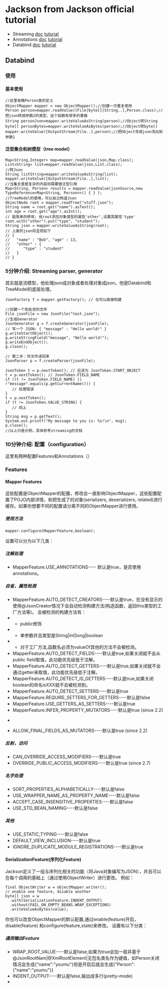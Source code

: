 # Jackson from Jackson official tutorial
* Streaming [doc](https://github.com/FasterXML/jackson-core/wiki) [tutorial](https://github.com/FasterXML/jackson-core)
* Annotations [doc](https://github.com/FasterXML/jackson-annotations/wiki) [tutorial](https://github.com/FasterXML/jackson-annotations)
* Databind [doc](https://github.com/FasterXML/jackson-databind/wiki) [tutorial](https://github.com/FasterXML/jackson-databind)

## Databind

### 使用
#### 基本使用
	//这里省略Person类的定义
	ObjectMapper mapper = new ObjectMapper();//创建一次重复使用
	Person person=mapper.readValue([File|byte[]|String..],Person.class);//把json转成参数2的类型，这个函数有很多的重载
	String personJson=mapper.writeValueAsString(person);//Object转String
	byte[] personBytes=mapper.writeValueAsBytes(person);//Object转byte[]
	mapper.writeValue([OutputStream|File..],person);//把Object写成json流出到参数1
	
#### 泛型集合和树模型（tree model）
	Map<String,Integer> map=mapper.readValue(json,Map.class);
	List<String> list=mapper.readValue(json,List.class);
	//转Json
	String listString=mapper.writeValueAsString(list);
	mapper.writeValue([OutputStream|File..],list);
	//当集合里是复杂的内容则需要做泛型引用
	Map<String, Person> results = mapper.readValue(jsonSource,new TypeReference<Map<String, Person>>() { } );
	//TreeModel的使用，可以自己构造Json
	ObjectNode root = mapper.readTree("stuff.json");
	String name = root.get("name").asText();
	int age = root.get("age").asInt();
	// 能简单的修改: 给root添加对象类型的属性'other',设置其属性'type'
	root.with("other").put("type", "student");
	String json = mapper.writeValueAsString(root);
	// 上面的json将呈现如下
	// {
	//   "name" : "Bob", "age" : 13,
	//   "other" : {
	//      "type" : "student"
	//   }
	// }
### 5分钟介绍: Streaming parser, generator
其实就是流模型，他处理json成对象或者处理对象成json。他是Databind和TreeModel的底层处理。

	JsonFactory f = mapper.getFactory(); // 也可以直接构建

	//创建一个到处目的文件
	File jsonFile = new JsonFile("test.json");
	//生成Generator
	JsonGenerator g = f.createGenerator(jsonFile);
	// 写一个 JSON: { "message" : "Hello world!" }
	g.writeStartObject();
	g.writeStringField("message", "Hello world!");
	g.writeEndObject();
	g.close();

	// 第二步：将文件读回来
	JsonParser p = f.createParser(jsonFile);

	JsonToken t = p.nextToken(); // 应该为 JsonToken.START_OBJECT
	t = p.nextToken(); // JsonToken.FIELD_NAME
	if ((t != JsonToken.FIELD_NAME) || !"message".equals(p.getCurrentName())) {
	   // 处理错误
	}
	t = p.nextToken();
	if (t != JsonToken.VALUE_STRING) {
	   // 同上
	}
	String msg = p.getText();
	System.out.printf("My message to you is: %s!\n", msg);
	p.close();
	//以上只是示例，具体参考streaming的文档
### 10分钟介绍: 配置（configuration）
这里有两种配置Features和Annotations（）

### Features
#### Mapper Features
这些配置是ObjectMapper的配置，修改会一直影响ObjectMapper，这些配置配置了POJO内部详情，和把生成了的对象(serializers, deserializers, related)进行缓存。如果你想要不同的配置请分离不同的ObjectMapper进行使用。
##### 使用方法
	mapper.configure(MapperFeature,boolean);

设置可以分为以下几类：
##### 注解处理
* MapperFeature.USE_ANNOTATIONS---- 默认是true，是否使用annotations。

##### 自省，属性检测

* MapperFeature.AUTO_DETECT_CREATORS----默认是true，在没有显示的使用@JsonCreator情况下会自动检测构建方法(构造函数，返回this类型的工厂方法等)。
 会被检测的构建方法有：
 * + public修饰
 * + 单参数并且类型是String|int|long|boolean
 * + 对于工厂方法,函数名必须为valueOf其他的方法不会被检测。
* MapperFeature.AUTO_DETECT_FIELDS----默认是true,如果关闭就不会从public field取值，此功能优先级低于注解。
* MapperFeature.AUTO_DETECT_GETTERS----默认是true,如果关闭就不会通过getter来取值，此功能优先级低于注解。
* MapperFeature.AUTO_DETECT_IS_GETTERS----默认是true,如果关闭boolean的命名isXXX就不会被检测到。
* MapperFeature.AUTO_DETECT_SETTERS----默认是true
* MapperFeature.REQUIRE_SETTERS_FOR_GETTERS----默认是false
* MapperFeature.USE_GETTERS_AS_SETTERS----默认是true
* MapperFeature.INFER_PROPERTY_MUTATORS----默认是true (since 2.2)
 +  
* ALLOW_FINAL_FIELDS_AS_MUTATORS----默认是true (since 2.2)

##### 反射，访问
* CAN_OVERRIDE_ACCESS_MODIFIERS----默认是true
* OVERRIDE_PUBLIC_ACCESS_MODIFIERS----默认是true (since 2.7)

##### 名字处理
* SORT_PROPERTIES_ALPHABETICALLY----默认是false
* USE_WRAPPER_NAME_AS_PROPERTY_NAME----默认是false
* ACCEPT_CASE_INSENSITIVE_PROPERTIES----默认是false
* USE_STD_BEAN_NAMING----默认是false

##### 其他
* USE_STATIC_TYPING----默认是false
* DEFAULT_VIEW_INCLUSION----默认是true
* IGNORE_DUPLICATE_MODULE_REGISTRATIONS----默认是true

#### SerializationFeature(序列化Feature)
Jackson定义了一组与序列化相关的功能（将Java对象编写为JSON），并且可以在每个调用的基础上（通过使用ObjectWriter）进行更改。 
例如：

    final ObjectWriter w = objectMapper.writer();
    // enable one feature, disable another
    byte[] json = w
      .with(SerializationFeature.INDENT_OUTPUT)
      .without(FAIL_ON_EMPTY_BEANS.WRAP_EXCEPTIONS)
      .writeValueAsBytes(value);
	
你也可以改变ObjectMapper的默认配置,通过enable(feature)开启，disable(feature) 和configure(feature,state)来修改。
设置有以下分类：
##### 通用输出Feature
* WRAP_ROOT_VALUE----默认是false,如果为true会加一层并基于@JsonRootNam|@XmlRootElement|无包名类名作为键值，如Person关闭情况会生成{"name":"youmu"}但是开启后就会生成{"Person":{"name":"youmu"}}
* INDENT_OUTPUT----默认是false,输出成多行(pretty-mode)
* 

	
	
	